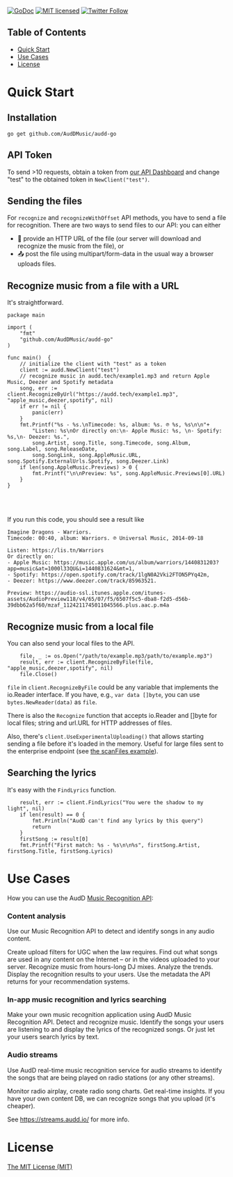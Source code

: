 [![GoDoc](https://godoc.org/github.com/AudDMusic/audd-go?status.svg)](https://pkg.go.dev/github.com/AudDMusic/audd-go)
[![MIT licensed](https://img.shields.io/badge/license-MIT-blue.svg)](./LICENSE)
[![Twitter Follow](https://img.shields.io/twitter/follow/helloAudD.svg?style=social&label=Follow)](https://twitter.com/helloAudD)

## Table of Contents

* [Quick Start](#quick-start)
* [Use Cases](#use-cases)
* [License](#license)

<a name="quick-start"></a>
# Quick Start

## Installation
`go get github.com/AudDMusic/audd-go`

## API Token
To send >10 requests, obtain a token from [our API Dashboard](https://dashboard.audd.io/) and change "test" to the obtained token in `NewClient("test")`.

## Sending the files
For `recognize` and `recognizeWithOffset` API methods, you have to send a file for recognition. There are two ways to send files to our API: you can either
- 🔗 provide an HTTP URL of the file (our server will download and recognize the music from the file), or
- 📤 post the file using multipart/form-data in the usual way a browser uploads files.

## Recognize music from a file with a URL
It's straightforward.
```
package main

import (
	"fmt"
	"github.com/AudDMusic/audd-go"
)

func main()  {
    // initialize the client with "test" as a token
	client := audd.NewClient("test")
    // recognize music in audd.tech/example1.mp3 and return Apple Music, Deezer and Spotify metadata
	song, err := client.RecognizeByUrl("https://audd.tech/example1.mp3", "apple_music,deezer,spotify", nil)
	if err != nil {
		panic(err)
	}
	fmt.Printf("%s - %s.\nTimecode: %s, album: %s. ℗ %s, %s\n\n"+
		"Listen: %s\nOr directly on:\n- Apple Music: %s, \n- Spotify: %s,\n- Deezer: %s.",
		song.Artist, song.Title, song.Timecode, song.Album, song.Label, song.ReleaseDate,
		song.SongLink, song.AppleMusic.URL, song.Spotify.ExternalUrls.Spotify, song.Deezer.Link)
	if len(song.AppleMusic.Previews) > 0 {
		fmt.Printf("\n\nPreview: %s", song.AppleMusic.Previews[0].URL)
	}
}
```
<br></br>

If you run this code, you should see a result like

```
Imagine Dragons - Warriors.
Timecode: 00:40, album: Warriors. ℗ Universal Music, 2014-09-18

Listen: https://lis.tn/Warriors
Or directly on:
- Apple Music: https://music.apple.com/us/album/warriors/1440831203?app=music&at=1000l33QU&i=1440831624&mt=1,
- Spotify: https://open.spotify.com/track/1lgN0A2Vki2FTON5PYq42m,
- Deezer: https://www.deezer.com/track/85963521.

Preview: https://audio-ssl.itunes.apple.com/itunes-assets/AudioPreview118/v4/65/07/f5/6507f5c5-dba8-f2d5-d56b-39dbb62a5f60/mzaf_1124211745011045566.plus.aac.p.m4a
```

## Recognize music from a local file
You can also send your local files to the API.
```
	file, _ := os.Open("/path/to/example.mp3/path/to/example.mp3")
	result, err := client.RecognizeByFile(file, "apple_music,deezer,spotify", nil)
	file.Close()
```
`file` in `client.RecognizeByFile` could be any variable that implements the io.Reader interface. If you have, e.g., `var data []byte`, you can use `bytes.NewReader(data)` as `file`.

There is also the `Recognize` function that accepts io.Reader and []byte for local files; string and url.URL for HTTP addresses of files.

Also, there's `client.UseExperimentalUploading()` that allows starting sending a file before it's loaded in the memory. Useful for large files sent to the enterprise endpoint (see [the scanFiles example](examples/scanFiles)). 

## Searching the lyrics
It's easy with the `FindLyrics` function.
```
	result, err := client.FindLyrics("You were the shadow to my light", nil)
	if len(result) == 0 {
		fmt.Println("AudD can't find any lyrics by this query")
		return
	}
	firstSong := result[0]
	fmt.Printf("First match: %s - %s\n\n%s", firstSong.Artist, firstSong.Title, firstSong.Lyrics)
```
<a name="use-cases"></a>
# Use Cases
How you can use the AudD [Music Recognition API](https://audd.io/):
### Content analysis
Use our Music Recognition API to detect and identify songs in any audio content.

Create upload filters for UGC when the law requires. Find out what songs are used in any content on the Internet – or in the videos uploaded to your server. Recognize music from hours-long DJ mixes. Analyze the trends. Display the recognition results to your users. Use the metadata the API returns for your recommendation systems.
### In-app music recognition and lyrics searching
Make your own music recognition application using AudD Music Recognition API. Detect and recognize music. Identify the songs your users are listening to and display the lyrics of the recognized songs. Or just let your users search lyrics by text.
### Audio streams
Use AudD real-time music recognition service for audio streams to identify the songs that are being played on radio stations (or any other streams).

Monitor radio airplay, create radio song charts. Get real-time insights. If you have your own content DB, we can recognize songs that you upload (it's cheaper).

See https://streams.audd.io/ for more info.
<a name="license"></a>
# License
[The MIT License (MIT)](LICENSE)
